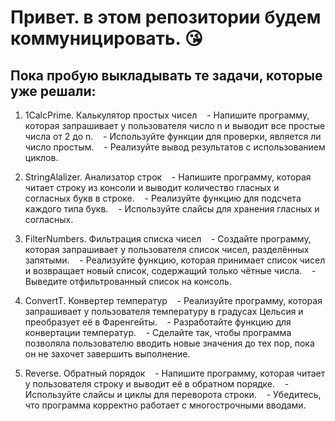 # Привет. в этом репозитории будем коммуницировать. :kissing_heart:

## Пока пробую выкладывать те задачи, которые уже решали:

1. 1CalcPrime. Калькулятор простых чисел
   - Напишите программу, которая запрашивает у пользователя число n и выводит все простые числа от 2 до n.
   - Используйте функции для проверки, является ли число простым.
   - Реализуйте вывод результатов с использованием циклов.

2. StringAlalizer. Анализатор строк
   - Напишите программу, которая читает строку из консоли и выводит количество гласных и согласных букв в строке.
   - Реализуйте функцию для подсчета каждого типа букв.
   - Используйте слайсы для хранения гласных и согласных.
3. FilterNumbers. Фильтрация списка чисел
   - Создайте программу, которая запрашивает у пользователя список чисел, разделённых запятыми.
   - Реализуйте функцию, которая принимает список чисел и возвращает новый список, содержащий только чётные числа.
   - Выведите отфильтрованный список на консоль.
4. ConvertT. Конвертер температур
   - Реализуйте программу, которая запрашивает у пользователя температуру в градусах Цельсия и преобразует её в Фаренгейты.
   - Разработайте функцию для конвертации температур.
   - Сделайте так, чтобы программа позволяла пользователю вводить новые значения до тех пор, пока он не захочет завершить выполнение.
5. Reverse. Обратный порядок
   - Напишите программу, которая читает у пользователя строку и выводит её в обратном порядке.
   - Используйте слайсы и циклы для переворота строки.
   - Убедитесь, что программа корректно работает с многострочными вводами.